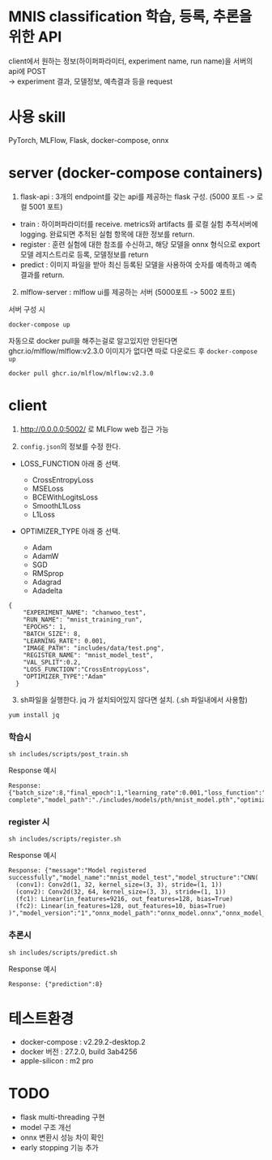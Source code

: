 # MNIS classification 학습, 등록, 추론을 위한 API
client에서 원하는 정보(하이퍼파라미터, experiment name, run name)을 서버의 api에 POST  
-> experiment 결과, 모델정보, 예측결과 등을 request
# 사용 skill
PyTorch, MLFlow, Flask, docker-compose, onnx
# server (docker-compose containers)
1. flask-api : 3개의 endpoint를 갖는 api를 제공하는 flask 구성. (5000 포트 -> 로컬 5001 포트)
- train : 하이퍼파라미터를 receive. metrics와 artifacts 를 로컬 실험 추적서버에 logging. 완료되면 추적된 실험 항목에 대한 정보를 return.
- register : 훈련 실험에 대한 참조를 수신하고, 해당 모델을 onnx 형식으로 export 모델 레지스트리로 등록, 모델정보를 return
- predict : 이미지 파일을 받아 최신 등록된 모델을 사용하여 숫자를 예측하고 예측 결과를 return.
2. mlflow-server : mlflow ui를 제공하는 서버 (5000포트 -> 5002 포트)

서버 구성 시
```
docker-compose up
```
자동으로 docker pull을 해주는걸로 알고있지만 안된다면 ghcr.io/mlflow/mlflow:v2.3.0 이미지가 없다면 따로 다운로드 후 `docker-compose up`
```
docker pull ghcr.io/mlflow/mlflow:v2.3.0
```

# client
1. http://0.0.0.0:5002/ 로 MLFlow web 접근 가능  

2. `config.json`의 정보를 수정 한다.

- LOSS_FUNCTION 아래 중 선택.
  - CrossEntropyLoss
  - MSELoss
  - BCEWithLogitsLoss
  - SmoothL1Loss
  - L1Loss  

- OPTIMIZER_TYPE 아래 중 선택.
  - Adam
  - AdamW
  - SGD
  - RMSprop
  - Adagrad
  - Adadelta

```
{
    "EXPERIMENT_NAME": "chanwoo_test",
    "RUN_NAME": "mnist_training_run",
    "EPOCHS": 1,
    "BATCH_SIZE": 8,
    "LEARNING_RATE": 0.001,
    "IMAGE_PATH": "includes/data/test.png",
    "REGISTER_NAME": "mnist_model_test",
    "VAL_SPLIT":0.2,
    "LOSS_FUNCTION":"CrossEntropyLoss",
    "OPTIMIZER_TYPE":"Adam"
  }
```

3. sh파일을 실행한다. jq 가 설치되어있지 않다면 설치. (.sh 파일내에서 사용함)
```
yum install jq
```
### 학습시
```
sh includes/scripts/post_train.sh
```
Response 예시
```
Response: {"batch_size":8,"final_epoch":1,"learning_rate":0.001,"loss_function":"CrossEntropyLoss","message":"Training complete","model_path":"./includes/models/pth/mnist_model.pth","optimizer":"Adam","train_loss":0.10925493176472477,"val_accuracy":98.11666666666666,"val_loss":0.0647734050079501}
```
### register 시
```
sh includes/scripts/register.sh
```
Response 예시
```
Response: {"message":"Model registered successfully","model_name":"mnist_model_test","model_structure":"CNN(
  (conv1): Conv2d(1, 32, kernel_size=(3, 3), stride=(1, 1))
  (conv2): Conv2d(32, 64, kernel_size=(3, 3), stride=(1, 1))
  (fc1): Linear(in_features=9216, out_features=128, bias=True)
  (fc2): Linear(in_features=128, out_features=10, bias=True)
)","model_version":"1","onnx_model_path":"onnx_model.onnx","onnx_model_uri":"runs:/d8a72c072c3e4af1a620873de4dbb728/onnx_model"}
```
### 추론시
```
sh includes/scripts/predict.sh
```
Response 예시
```
Response: {"prediction":8}
```

# 테스트환경
- docker-compose : v2.29.2-desktop.2  
- docker 버전 : 27.2.0, build 3ab4256
- apple-silicon : m2 pro
# TODO 
- flask multi-threading 구현
- model 구조 개선
- onnx 변환시 성능 차이 확인
- early stopping 기능 추가